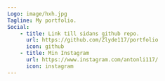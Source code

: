 ```yaml
---
Logo: image/hxh.jpg
Tagline: My portfolio.
Social:
    - title: Link till sidans github repo.
      url: https://github.com/Zlyde117/portfolio
      icon: github
    - title: Min Instagram
      url: https://www.instagram.com/antonli117/
      icon: instagram
---
```

